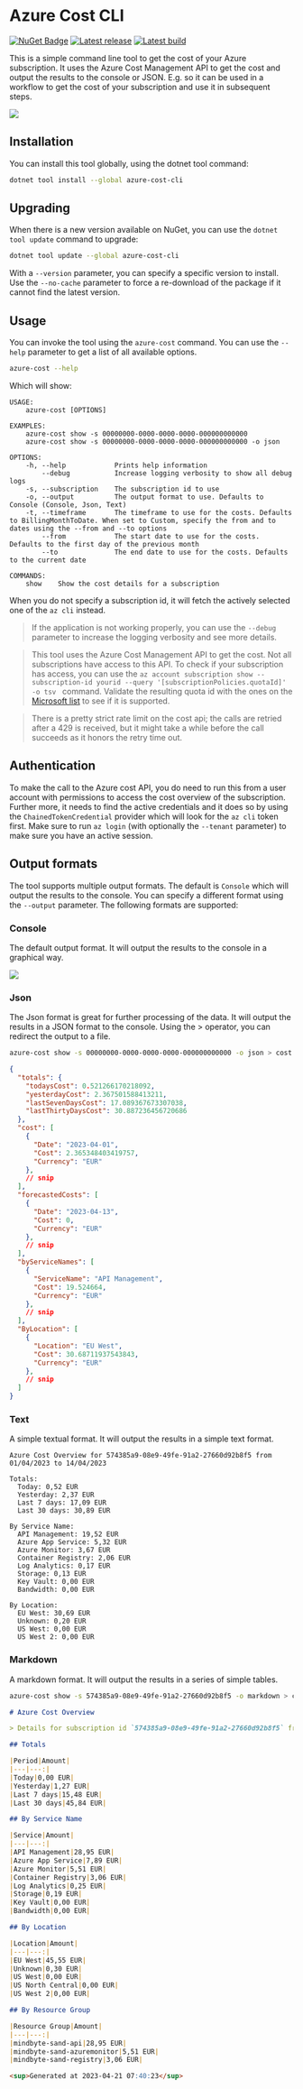 # Azure Cost CLI

[![NuGet Badge](https://img.shields.io/nuget/dt/azure-cost-cli)](https://www.nuget.org/packages/azure-cost-cli)
[![Latest release](https://img.shields.io/github/v/release/mivano/azure-cost-cli)](https://github.com/mivano/azure-cost-cli/releases/latest)
[![Latest build](https://img.shields.io/github/actions/workflow/status/mivano/azure-cost-cli/dotnet.yml)](https://github.com/mivano/azure-cost-cli/actions/workflows/dotnet.yml)

This is a simple command line tool to get the cost of your Azure subscription. It uses the Azure Cost Management API to get the cost and output the results to the console or JSON. E.g. so it can be used in a workflow to get the cost of your subscription and use it in subsequent steps.

![](screenshot.png)

## Installation

You can install this tool globally, using the dotnet tool command:

```bash
dotnet tool install --global azure-cost-cli 
```

## Upgrading

When there is a new version available on NuGet, you can use the `dotnet tool update` command to upgrade:

```bash
dotnet tool update --global azure-cost-cli 
```

With a `--version` parameter, you can specify a specific version to install. Use the `--no-cache` parameter to force a re-download of the package if it cannot find the latest version.

## Usage

You can invoke the tool using the `azure-cost` command. You can use the `--help` parameter to get a list of all available options.

```bash
azure-cost --help
```

Which will show:

```
USAGE:
    azure-cost [OPTIONS]

EXAMPLES:
    azure-cost show -s 00000000-0000-0000-0000-000000000000
    azure-cost show -s 00000000-0000-0000-0000-000000000000 -o json

OPTIONS:
    -h, --help            Prints help information
        --debug           Increase logging verbosity to show all debug logs  
    -s, --subscription    The subscription id to use
    -o, --output          The output format to use. Defaults to Console (Console, Json, Text)
    -t, --timeframe       The timeframe to use for the costs. Defaults to BillingMonthToDate. When set to Custom, specify the from and to dates using the --from and --to options
        --from            The start date to use for the costs. Defaults to the first day of the previous month
        --to              The end date to use for the costs. Defaults to the current date

COMMANDS:
    show    Show the cost details for a subscription
```

When you do not specify a subscription id, it will fetch the actively selected one of the `az cli` instead. 

> If the application is not working properly, you can use the `--debug` parameter to increase the logging verbosity and see more details.

> This tool uses the Azure Cost Management API to get the cost. Not all subscriptions have access to this API. To check if your subscription has access, you can use the `az account subscription show --subscription-id yourid --query '[subscriptionPolicies.quotaId]' -o tsv
` command. Validate the resulting quota id with the ones on the [Microsoft list](https://learn.microsoft.com/en-us/azure/cost-management-billing/costs/understand-cost-mgt-data#supported-microsoft-azure-offers) to see if it is supported.

> There is a pretty strict rate limit on the cost api; the calls are retried after a 429 is received, but it might take a while before the call succeeds as it honors the retry time out.
## Authentication

To make the call to the Azure cost API, you do need to run this from a user account with permissions to access the cost overview of the subscription. Further more, it needs to find the active credentials and it does so by using the `ChainedTokenCredential` provider which will look for the `az cli` token first. Make sure to run `az login` (with optionally the `--tenant` parameter) to make sure you have an active session.

## Output formats

The tool supports multiple output formats. The default is `Console` which will output the results to the console. You can specify a different format using the `--output` parameter. The following formats are supported:

### Console

The default output format. It will output the results to the console in a graphical way.

![](screenshot.png)

### Json

The Json format is great for further processing of the data. It will output the results in a JSON format to the console. Using the > operator, you can redirect the output to a file.

```bash
azure-cost show -s 00000000-0000-0000-0000-000000000000 -o json > cost.json
```

```json
{
  "totals": {
    "todaysCost": 0.521266170218092,
    "yesterdayCost": 2.367501588413211,
    "lastSevenDaysCost": 17.089367673307038,
    "lastThirtyDaysCost": 30.887236456720686
  },
  "cost": [
    {
      "Date": "2023-04-01",
      "Cost": 2.365348403419757,
      "Currency": "EUR"
    },
    // snip
  ],
  "forecastedCosts": [
    {
      "Date": "2023-04-13",
      "Cost": 0,
      "Currency": "EUR"
    },
    // snip
  ],
  "byServiceNames": [
    {
      "ServiceName": "API Management",
      "Cost": 19.524664,
      "Currency": "EUR"
    },
    // snip
  ],
  "ByLocation": [
    {
      "Location": "EU West",
      "Cost": 30.68711937543843,
      "Currency": "EUR"
    },
    // snip
  ]
}
```

### Text

A simple textual format. It will output the results in a simple text format.

```
Azure Cost Overview for 574385a9-08e9-49fe-91a2-27660d92b8f5 from 01/04/2023 to 14/04/2023                                                                    

Totals:
  Today: 0,52 EUR
  Yesterday: 2,37 EUR
  Last 7 days: 17,09 EUR
  Last 30 days: 30,89 EUR

By Service Name:
  API Management: 19,52 EUR
  Azure App Service: 5,32 EUR
  Azure Monitor: 3,67 EUR
  Container Registry: 2,06 EUR
  Log Analytics: 0,17 EUR
  Storage: 0,13 EUR
  Key Vault: 0,00 EUR
  Bandwidth: 0,00 EUR

By Location:
  EU West: 30,69 EUR
  Unknown: 0,20 EUR
  US West: 0,00 EUR
  US West 2: 0,00 EUR

```


### Markdown

A markdown format. It will output the results in a series of simple tables.

```bash
azure-cost show -s 574385a9-08e9-49fe-91a2-27660d92b8f5 -o markdown > cost.md
```

```markdown
# Azure Cost Overview

> Details for subscription id `574385a9-08e9-49fe-91a2-27660d92b8f5` from **01/04/2023** to **20/04/2023**

## Totals

|Period|Amount|
|---|---:|
|Today|0,00 EUR|
|Yesterday|1,27 EUR|
|Last 7 days|15,48 EUR|
|Last 30 days|45,84 EUR|

## By Service Name

|Service|Amount|
|---|---:|
|API Management|28,95 EUR|
|Azure App Service|7,89 EUR|
|Azure Monitor|5,51 EUR|
|Container Registry|3,06 EUR|
|Log Analytics|0,25 EUR|
|Storage|0,19 EUR|
|Key Vault|0,00 EUR|
|Bandwidth|0,00 EUR|

## By Location

|Location|Amount|
|---|---:|
|EU West|45,55 EUR|
|Unknown|0,30 EUR|
|US West|0,00 EUR|
|US North Central|0,00 EUR|
|US West 2|0,00 EUR|

## By Resource Group

|Resource Group|Amount|
|---|---:|
|mindbyte-sand-api|28,95 EUR|
|mindbyte-sand-azuremonitor|5,51 EUR|
|mindbyte-sand-registry|3,06 EUR|

<sup>Generated at 2023-04-21 07:40:23</sup>

```

